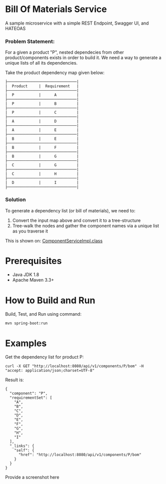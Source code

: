# Bill Of Materials Service

A sample microservice with a simple REST Endpoint, Swagger UI, and HATEOAS 

### Problem Statement: 

For a given a product "P", nested dependecies from other product/components exists in order to build it. 
We need a way to generate a unique lists of all its dependencies.

Take the product dependency map given below:

```
├───────────────────────────────|
|  Product     |  Requirement   |
├───────────────────────────────|
|  P           |      A         |
├───────────────────────────────|
|  P           |      B         |
├───────────────────────────────|
|  P           |      C         |
├───────────────────────────────|
|  A           |      D         |
├───────────────────────────────|
|  A           |      E         |
├───────────────────────────────|
|  B           |      E         |
├───────────────────────────────|
|  B           |      F         |
├───────────────────────────────|
|  B           |      G         |
├───────────────────────────────|
|  C           |      G         |
├───────────────────────────────|
|  C           |      H         |
├───────────────────────────────|
|  D           |      I         |
├───────────────────────────────|

```

### Solution

To generate a dependency list (or bill of materials), we need to:

1. Convert the input map above and convert it to a tree-structure
2. Tree-walk the nodes and gather the component names via a unique list as you traverse it

This is shown on: [ComponentServiceImpl.class](https://github.com/raymundarthur/bill-of-materials-ms/blob/master/src/main/java/com/raymund/bom/service/ComponentServiceImpl.java)


# Prerequisites

+ Java JDK 1.8
+ Apache Maven 3.3+


# How to Build and Run

Build, Test, and Run using command:

```
mvn spring-boot:run

```


# Examples

Get the dependency list for product P:
```
curl -X GET "http://localhost:8080/api/v1/components/P/bom" -H "accept: application/json;charset=UTF-8"
```

Result is:
```
{
  "component": "P",
  "requirementSet": [
    "A",
    "B",
    "C",
    "D",
    "E",
    "F",
    "G",
    "H",
    "I"
  ],
  "_links": {
    "self": {
      "href": "http://localhost:8080/api/v1/components/P/bom"
    }
  }
}
```

Provide a screenshot here




